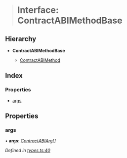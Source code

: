 > # Interface: ContractABIMethodBase

## Hierarchy

* **ContractABIMethodBase**

  * [ContractABIMethod](_types_.contractabimethod.md)

## Index

### Properties

* [args](_types_.contractabimethodbase.md#args)

## Properties

###  args

• **args**: *[ContractABIArg](_types_.contractabiarg.md)[]*

*Defined in [types.ts:40](https://github.com/polkadot-js/api/blob/d34eb15/packages/api-contract/src/types.ts#L40)*